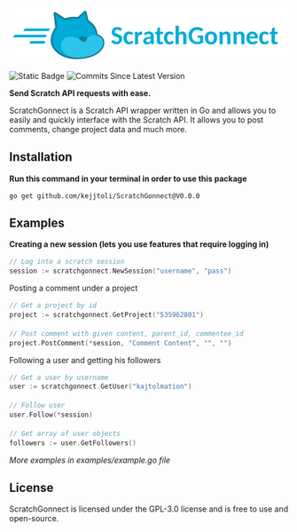 ﻿<img align="center" src="https://github.com/kejjtoli/ScratchGonnect/blob/main/example/logo.png?raw=true" alt="ScratchGonnect">
 
![Static Badge](https://img.shields.io/badge/License-GPL3.0-blue)
![Commits Since Latest Version](https://img.shields.io/github/commits-since/kejjtoli/ScratchGonnect/latest)

**Send Scratch API requests with ease.**

ScratchGonnect is a Scratch API wrapper written in Go and allows you to easily and quickly interface with the Scratch API. It allows you to post comments, change project data and much more.

## Installation

**Run this command in your terminal in order to use this package**
```
go get github.com/kejjtoli/ScratchGonnect@V0.0.0
```

## Examples

**Creating a new session (lets you use features that require logging in)**
```go
// Log into a scratch session
session := scratchgonnect.NewSession("username", "pass")
```
Posting a comment under a project
```go
// Get a project by id
project := scratchgonnect.GetProject("535962801")

// Post comment with given content, parent_id, commentee_id
project.PostComment(*session, "Comment Content", "", "")
```
Following a user and getting his followers
```go
// Get a user by username
user := scratchgonnect.GetUser("kajtolmation")

// Follow user
user.Follow(*session)

// Get array of user objects
followers := user.GetFollowers()
```

*More examples in examples/example.go file*

## License
ScratchGonnect is licensed under the GPL-3.0 license and is free to use and open-source.
